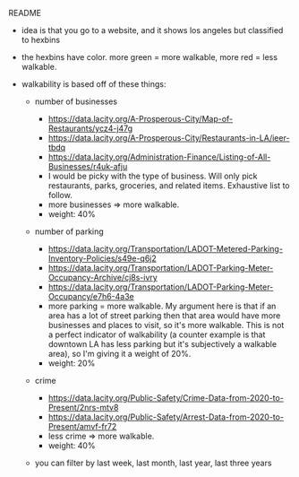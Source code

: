 README

- idea is that you go to a website, and it shows los angeles but classified to hexbins
- the hexbins have color. more green = more walkable, more red = less walkable.
- walkability is based off of these things:
	
	- number of businesses  
		- https://data.lacity.org/A-Prosperous-City/Map-of-Restaurants/ycz4-j47g
		- https://data.lacity.org/A-Prosperous-City/Restaurants-in-LA/ieer-tbdq
		- https://data.lacity.org/Administration-Finance/Listing-of-All-Businesses/r4uk-afju
		- I would be picky with the type of business. Will only pick restaurants, parks, groceries, and related items. Exhaustive list to follow.
		- more businesses => more walkable.
		- weight: 40%


	- number of parking
		- https://data.lacity.org/Transportation/LADOT-Metered-Parking-Inventory-Policies/s49e-q6j2
		- https://data.lacity.org/Transportation/LADOT-Parking-Meter-Occupancy-Archive/cj8s-ivry
		- https://data.lacity.org/Transportation/LADOT-Parking-Meter-Occupancy/e7h6-4a3e
		- more parking = more walkable. My argument here is that if an area has a lot of street parking then that area would have more businesses and places to visit, so it's more walkable. This is not a perfect indicator of walkability (a counter example is that downtown LA has less parking but it's subjectively a walkable area), so I'm giving it a weight of 20%.
		- weight: 20%


	- crime
		- https://data.lacity.org/Public-Safety/Crime-Data-from-2020-to-Present/2nrs-mtv8
		- https://data.lacity.org/Public-Safety/Arrest-Data-from-2020-to-Present/amvf-fr72
		- less crime => more walkable. 
		- weight: 40%


	- you can filter by last week, last month, last year, last three years
